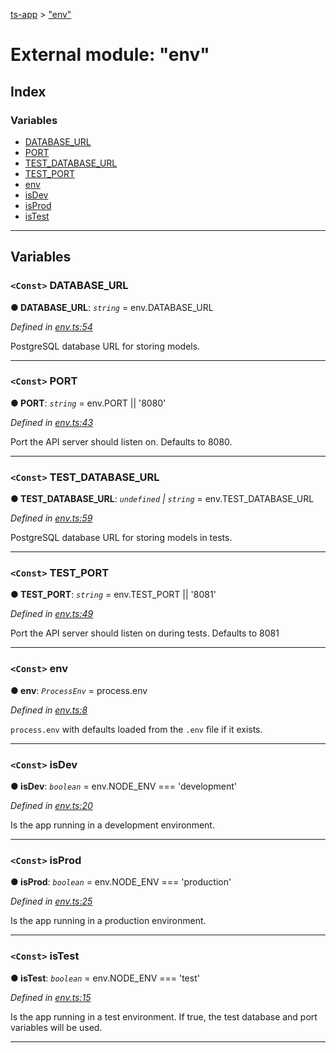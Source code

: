 [ts-app](../README.md) > ["env"](../modules/_env_.md)

# External module: "env"

## Index

### Variables

* [DATABASE_URL](_env_.md#database_url)
* [PORT](_env_.md#port)
* [TEST_DATABASE_URL](_env_.md#test_database_url)
* [TEST_PORT](_env_.md#test_port)
* [env](_env_.md#env)
* [isDev](_env_.md#isdev)
* [isProd](_env_.md#isprod)
* [isTest](_env_.md#istest)

---

## Variables

<a id="database_url"></a>

### `<Const>` DATABASE_URL

**● DATABASE_URL**: *`string`* =  env.DATABASE_URL

*Defined in [env.ts:54](https://github.com/jmeyers91/ts-app/blob/0a84084/src/env.ts#L54)*

PostgreSQL database URL for storing models.

___
<a id="port"></a>

### `<Const>` PORT

**● PORT**: *`string`* =  env.PORT || '8080'

*Defined in [env.ts:43](https://github.com/jmeyers91/ts-app/blob/0a84084/src/env.ts#L43)*

Port the API server should listen on. Defaults to 8080.

___
<a id="test_database_url"></a>

### `<Const>` TEST_DATABASE_URL

**● TEST_DATABASE_URL**: *`undefined` \| `string`* =  env.TEST_DATABASE_URL

*Defined in [env.ts:59](https://github.com/jmeyers91/ts-app/blob/0a84084/src/env.ts#L59)*

PostgreSQL database URL for storing models in tests.

___
<a id="test_port"></a>

### `<Const>` TEST_PORT

**● TEST_PORT**: *`string`* =  env.TEST_PORT || '8081'

*Defined in [env.ts:49](https://github.com/jmeyers91/ts-app/blob/0a84084/src/env.ts#L49)*

Port the API server should listen on during tests. Defaults to 8081

___
<a id="env"></a>

### `<Const>` env

**● env**: *`ProcessEnv`* =  process.env

*Defined in [env.ts:8](https://github.com/jmeyers91/ts-app/blob/0a84084/src/env.ts#L8)*

`process.env` with defaults loaded from the `.env` file if it exists.

___
<a id="isdev"></a>

### `<Const>` isDev

**● isDev**: *`boolean`* =  env.NODE_ENV === 'development'

*Defined in [env.ts:20](https://github.com/jmeyers91/ts-app/blob/0a84084/src/env.ts#L20)*

Is the app running in a development environment.

___
<a id="isprod"></a>

### `<Const>` isProd

**● isProd**: *`boolean`* =  env.NODE_ENV === 'production'

*Defined in [env.ts:25](https://github.com/jmeyers91/ts-app/blob/0a84084/src/env.ts#L25)*

Is the app running in a production environment.

___
<a id="istest"></a>

### `<Const>` isTest

**● isTest**: *`boolean`* =  env.NODE_ENV === 'test'

*Defined in [env.ts:15](https://github.com/jmeyers91/ts-app/blob/0a84084/src/env.ts#L15)*

Is the app running in a test environment. If true, the test database and port variables will be used.

___


